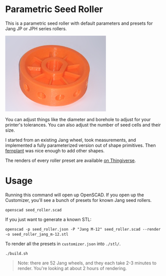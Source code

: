 # Parametric Seed Roller

This is a parametric seed roller with default parameters and presets for Jang JP or JPH series rollers.

<img src="https://github.com/Fordi/jang-seeder-wheel/raw/main/Jang_F-12_PLA_Orange.jpg" width="320" alt="Jang F-12 sample print" />

You can adjust things like the diameter and borehole to adjust for your printer's tolerances. You can also adjust the number of seed cells and their size.

I started from an existing Jang wheel, took measurements, and implemented a fully parameterized version out of shape primitives.  Then [fernplant](https://github.com/fernplant) was nice enough to add other shapes.

The renders of every roller preset are available [on Thingiverse](https://www.thingiverse.com/thing:4462838).

# Usage

Running this command will open up OpenSCAD.  If you open up the Customizer, you'll see a bunch of presets for known Jang seed rollers.

```
openscad seed_roller.scad
```

If you just want to generate a known STL:

```
openscad -p seed_roller.json -P "Jang M-12" seed_roller.scad --render -o seed_roller_jang_m-12.stl
```

To render all the presets in `customizer.json` into `./stl/`.

```
./build.sh
```

> Note: there are 52 Jang wheels, and they each take 2-3 minutes to render.  You're looking at about 2 hours of rendering.

